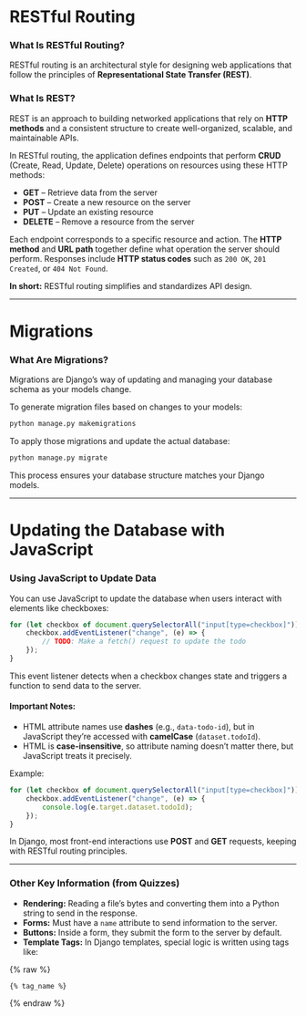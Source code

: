 # RESTful Routing

### What Is RESTful Routing?

RESTful routing is an architectural style for designing web applications that follow the principles of **Representational State Transfer (REST)**.

### What Is REST?

REST is an approach to building networked applications that rely on **HTTP methods** and a consistent structure to create well-organized, scalable, and maintainable APIs.

In RESTful routing, the application defines endpoints that perform **CRUD** (Create, Read, Update, Delete) operations on resources using these HTTP methods:

* **GET** – Retrieve data from the server
* **POST** – Create a new resource on the server
* **PUT** – Update an existing resource
* **DELETE** – Remove a resource from the server

Each endpoint corresponds to a specific resource and action.
The **HTTP method** and **URL path** together define what operation the server should perform.
Responses include **HTTP status codes** such as `200 OK`, `201 Created`, or `404 Not Found`.

**In short:** RESTful routing simplifies and standardizes API design.

---

# Migrations

### What Are Migrations?

Migrations are Django’s way of updating and managing your database schema as your models change.

To generate migration files based on changes to your models:

```bash
python manage.py makemigrations
```

To apply those migrations and update the actual database:

```bash
python manage.py migrate
```

This process ensures your database structure matches your Django models.

---

# Updating the Database with JavaScript

### Using JavaScript to Update Data

You can use JavaScript to update the database when users interact with elements like checkboxes:

```js
for (let checkbox of document.querySelectorAll("input[type=checkbox]")) {
    checkbox.addEventListener("change", (e) => {
        // TODO: Make a fetch() request to update the todo
    });
}
```

This event listener detects when a checkbox changes state and triggers a function to send data to the server.

#### Important Notes:

* HTML attribute names use **dashes** (e.g., `data-todo-id`), but in JavaScript they’re accessed with **camelCase** (`dataset.todoId`).
* HTML is **case-insensitive**, so attribute naming doesn’t matter there, but JavaScript treats it precisely.

Example:

```js
for (let checkbox of document.querySelectorAll("input[type=checkbox]")) {
    checkbox.addEventListener("change", (e) => {
        console.log(e.target.dataset.todoId);
    });
}
```

In Django, most front-end interactions use **POST** and **GET** requests, keeping with RESTful routing principles.

---

### Other Key Information (from Quizzes)

* **Rendering:** Reading a file’s bytes and converting them into a Python string to send in the response.
* **Forms:** Must have a `name` attribute to send information to the server.
* **Buttons:** Inside a form, they submit the form to the server by default.
* **Template Tags:** In Django templates, special logic is written using tags like:

{% raw %}

```
{% tag_name %}
```

{% endraw %}
